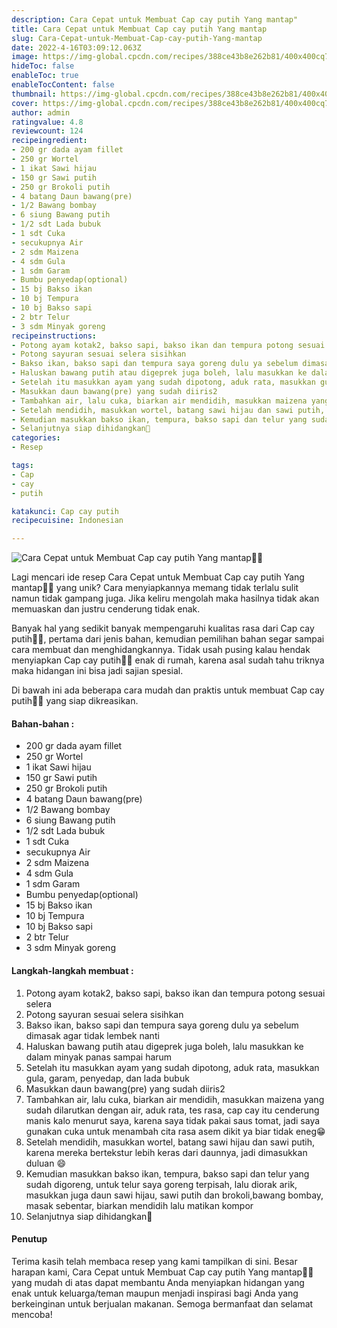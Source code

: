 ```yaml
---
description: Cara Cepat untuk Membuat Cap cay putih Yang mantap"
title: Cara Cepat untuk Membuat Cap cay putih Yang mantap
slug: Cara-Cepat-untuk-Membuat-Cap-cay-putih-Yang-mantap
date: 2022-4-16T03:09:12.063Z
image: https://img-global.cpcdn.com/recipes/388ce43b8e262b81/400x400cq70/photo.jpg
hideToc: false
enableToc: true
enableTocContent: false
thumbnail: https://img-global.cpcdn.com/recipes/388ce43b8e262b81/400x400cq70/photo.jpg
cover: https://img-global.cpcdn.com/recipes/388ce43b8e262b81/400x400cq70/photo.jpg
author: admin
ratingvalue: 4.8
reviewcount: 124
recipeingredient:
- 200 gr dada ayam fillet
- 250 gr Wortel
- 1 ikat Sawi hijau
- 150 gr Sawi putih
- 250 gr Brokoli putih
- 4 batang Daun bawang(pre)
- 1/2 Bawang bombay
- 6 siung Bawang putih
- 1/2 sdt Lada bubuk
- 1 sdt Cuka
- secukupnya Air
- 2 sdm Maizena
- 4 sdm Gula
- 1 sdm Garam
- Bumbu penyedap(optional)
- 15 bj Bakso ikan
- 10 bj Tempura
- 10 bj Bakso sapi
- 2 btr Telur
- 3 sdm Minyak goreng
recipeinstructions:
- Potong ayam kotak2, bakso sapi, bakso ikan dan tempura potong sesuai selera
- Potong sayuran sesuai selera sisihkan
- Bakso ikan, bakso sapi dan tempura saya goreng dulu ya sebelum dimasak agar tidak lembek nanti
- Haluskan bawang putih atau digeprek juga boleh, lalu masukkan ke dalam minyak panas sampai harum
- Setelah itu masukkan ayam yang sudah dipotong, aduk rata, masukkan gula, garam, penyedap, dan lada bubuk
- Masukkan daun bawang(pre) yang sudah diiris2
- Tambahkan air, lalu cuka, biarkan air mendidih, masukkan maizena yang sudah dilarutkan dengan air, aduk rata, tes rasa, cap cay itu cenderung manis kalo menurut saya, karena saya tidak pakai saus tomat, jadi saya gunakan cuka untuk menambah cita rasa asem dikit ya biar tidak eneg😁
- Setelah mendidih, masukkan wortel, batang sawi hijau dan sawi putih, karena mereka bertekstur lebih keras dari daunnya, jadi dimasukkan duluan 😄
- Kemudian masukkan bakso ikan, tempura, bakso sapi dan telur yang sudah digoreng, untuk telur saya goreng terpisah, lalu diorak arik, masukkan juga daun sawi hijau, sawi putih dan brokoli,bawang bombay, masak sebentar, biarkan mendidih lalu matikan kompor
- Selanjutnya siap dihidangkan🤗
categories:
- Resep

tags:
- Cap
- cay
- putih

katakunci: Cap cay putih
recipecuisine: Indonesian

---
```


![Cara Cepat untuk Membuat Cap cay putih Yang mantap👩‍🍳](https://img-global.cpcdn.com/recipes/388ce43b8e262b81/400x400cq70/photo.jpg)

Lagi mencari ide resep Cara Cepat untuk Membuat Cap cay putih Yang mantap👩‍🍳 yang unik? Cara menyiapkannya memang tidak terlalu sulit namun tidak gampang juga. Jika keliru mengolah maka hasilnya tidak akan memuaskan dan justru cenderung tidak enak.

Banyak hal yang sedikit banyak mempengaruhi kualitas rasa dari Cap cay putih👩‍🍳, pertama dari jenis bahan, kemudian pemilihan bahan segar sampai cara membuat dan menghidangkannya. Tidak usah pusing kalau hendak menyiapkan Cap cay putih👩‍🍳 enak di rumah, karena asal sudah tahu triknya maka hidangan ini bisa jadi sajian spesial.

Di bawah ini ada beberapa cara mudah dan praktis untuk membuat Cap cay putih👩‍🍳 yang siap dikreasikan.

<!--inarticleads1-->

#### Bahan-bahan :

- 200 gr dada ayam fillet
- 250 gr Wortel
- 1 ikat Sawi hijau
- 150 gr Sawi putih
- 250 gr Brokoli putih
- 4 batang Daun bawang(pre)
- 1/2 Bawang bombay
- 6 siung Bawang putih
- 1/2 sdt Lada bubuk
- 1 sdt Cuka
- secukupnya Air
- 2 sdm Maizena
- 4 sdm Gula
- 1 sdm Garam
- Bumbu penyedap(optional)
- 15 bj Bakso ikan
- 10 bj Tempura
- 10 bj Bakso sapi
- 2 btr Telur
- 3 sdm Minyak goreng

<!--inarticleads2-->

#### Langkah-langkah membuat :

1. Potong ayam kotak2, bakso sapi, bakso ikan dan tempura potong sesuai selera
1. Potong sayuran sesuai selera sisihkan
1. Bakso ikan, bakso sapi dan tempura saya goreng dulu ya sebelum dimasak agar tidak lembek nanti
1. Haluskan bawang putih atau digeprek juga boleh, lalu masukkan ke dalam minyak panas sampai harum
1. Setelah itu masukkan ayam yang sudah dipotong, aduk rata, masukkan gula, garam, penyedap, dan lada bubuk
1. Masukkan daun bawang(pre) yang sudah diiris2
1. Tambahkan air, lalu cuka, biarkan air mendidih, masukkan maizena yang sudah dilarutkan dengan air, aduk rata, tes rasa, cap cay itu cenderung manis kalo menurut saya, karena saya tidak pakai saus tomat, jadi saya gunakan cuka untuk menambah cita rasa asem dikit ya biar tidak eneg😁
1. Setelah mendidih, masukkan wortel, batang sawi hijau dan sawi putih, karena mereka bertekstur lebih keras dari daunnya, jadi dimasukkan duluan 😄
1. Kemudian masukkan bakso ikan, tempura, bakso sapi dan telur yang sudah digoreng, untuk telur saya goreng terpisah, lalu diorak arik, masukkan juga daun sawi hijau, sawi putih dan brokoli,bawang bombay, masak sebentar, biarkan mendidih lalu matikan kompor
1. Selanjutnya siap dihidangkan🤗

#### Penutup

Terima kasih telah membaca resep yang kami tampilkan di sini. Besar harapan kami, Cara Cepat untuk Membuat Cap cay putih Yang mantap👩‍🍳 yang mudah di atas dapat membantu Anda menyiapkan hidangan yang enak untuk keluarga/teman maupun menjadi inspirasi bagi Anda yang berkeinginan untuk berjualan makanan. Semoga bermanfaat dan selamat mencoba!